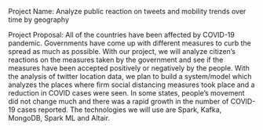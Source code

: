 Project Name:
Analyze public reaction on tweets and mobility trends over time by geography

Project Proposal:
All of the countries have been affected by COVID-19 pandemic. Governments have come up with different measures to curb the spread as much as possible. With our project, we will analyze citizen’s reactions on the measures taken by the government and see if the measures have been accepted positively or negatively by the people. With the analysis of twitter location data, we plan to build a system/model which analyzes the places where firm social distancing measures took place and a reduction in COVID cases were seen. In some states, people’s movement did not change much and there was a rapid growth in the number of COVID-19 cases reported. The technologies we will use are Spark, Kafka, MongoDB, Spark ML and Altair.

